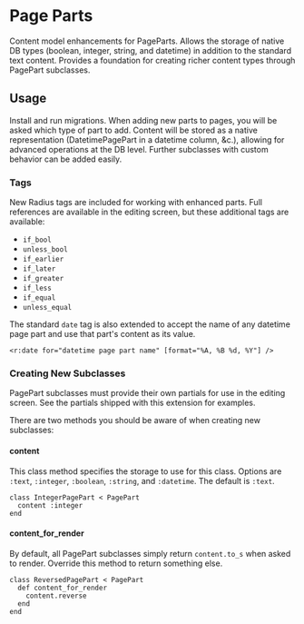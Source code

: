 # Page Parts

Content model enhancements for PageParts. Allows the storage of native DB
types (boolean, integer, string, and datetime) in addition to the standard text 
content. Provides a foundation for creating richer content types through
PagePart subclasses.

## Usage

Install and run migrations. When adding new parts to pages, you will be asked
which type of part to add. Content will be stored as a native representation
(DatetimePagePart in a datetime column, &c.), allowing for advanced operations
at the DB level. Further subclasses with custom behavior can be added easily.

### Tags

New Radius tags are included for working with enhanced parts. Full references
are available in the editing screen, but these additional tags are available:

 * `if_bool`
 * `unless_bool`
 * `if_earlier`
 * `if_later`
 * `if_greater`
 * `if_less`
 * `if_equal`
 * `unless_equal`
 
The standard `date` tag is also extended to accept the name of any datetime 
page part and use that part's content as its value.

`<r:date for="datetime page part name" [format="%A, %B %d, %Y"] />`

### Creating New Subclasses

PagePart subclasses must provide their own partials for use in the editing
screen. See the partials shipped with this extension for examples.

There are two methods you should be aware of when creating new subclasses:

#### content

This class method specifies the storage to use for this class. Options are
`:text`, `:integer`, `:boolean`, `:string`, and `:datetime`. The default 
is `:text`.

    class IntegerPagePart < PagePart
      content :integer
    end
  
#### content_for_render
 
By default, all PagePart subclasses simply return `content.to_s` when asked to
render. Override this method to return something else.

    class ReversedPagePart < PagePart
      def content_for_render
        content.reverse
      end
    end